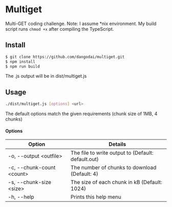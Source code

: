 # Multiget

Multi-GET coding challenge. Note: I assume *nix environment. My build script runs ```chmod +x``` after compiling the TypeScript. 

## Install
```sh
$ git clone https://github.com/dangodai/multiget.git
$ npm install
$ npm run build
```

The .js output will be in dist/multiget.js

## Usage

```sh
./dist/multiget.js [options] <url>
```

The default options match the given requirements (chunk size of 1MB, 4 chunks)

#### Options

| Option | Details |
| ------ | ------ |
| -o, --output \<outfile\> | The file to write output to (Default: default.out) |
| -c, --chunk-count \<count\> | The number of chunks to download (Default: 4) |
| -s, --chunk-size \<size\> | The size of each chunk in kB (Default: 1024) |
| -h, --help | Prints this help menu |
